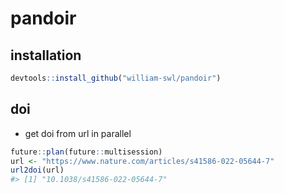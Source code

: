 
<!-- README.md is generated from README.Rmd. Please edit that file -->

# pandoir

<!-- badges: start -->
<!-- badges: end -->

## installation

``` r
devtools::install_github("william-swl/pandoir")
```

## doi

- get doi from url in parallel

``` r
future::plan(future::multisession)
url <- "https://www.nature.com/articles/s41586-022-05644-7"
url2doi(url)
#> [1] "10.1038/s41586-022-05644-7"
```
